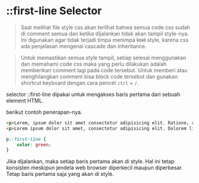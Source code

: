 # ::first-line Selector

> Saat melihat file style css akan terlihat bahwa semua code css sudah di comment semua dan ketika dijalankan tidak akan tampil style-nya. Ini digunakan agar tidak terjadi timpa menimpa <s>text</s> style, karena css ada penjelasan mengenai cascade dan inheritance.

> Untuk memastikan semua style tampil, setiap selesai menggunakan dan memahami code css maka yang perlu dilakukan adalah memberikan comment lagi pada code tersebut. Untuk memberi atau menghilangkan comment bisa block code tersebut dan gunakan shortcut keyboard dengan cara pencet `ctrl` + `/`.

selector ::first-line dipakai untuk mengakses baris pertama dari
sebuah element HTML.

berikut contoh penerapan-nya.

```html
<p>Lorem, ipsum dolor sit amet consectetur adipisicing elit. Ratione, culpa! Ratione facere delectus debitis ipsam, odit ullam aspernatur nemo, obcaecati sunt unde provident labore vitae laboriosam iure eveniet eligendi veritatis!</p>
<p>Lorem ipsum dolor sit amet, consectetur adipisicing elit. Dolorem libero harum quis reiciendis omnis iste alias culpa pariatur modi laboriosam minus, enim est commodi mollitia numquam animi consectetur! Necessitatibus, iusto.</p>
```

```css
p::first-line {
    color: green;
}
```

Jika dijalankan, maka setiap baris pertama akan di style. Hal ini tetap konsisten meskipun jendela web browser diperkecil maupun diperbesar. Tetap baris pertama saja yang akan di style.
